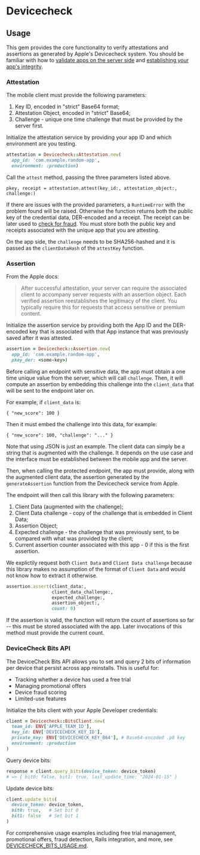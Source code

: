 # Devicecheck

## Usage

This gem provides the core functionality to verify attestations and assertions as generated by Apple's Devicecheck system. You should be familiar with how to [validate apps on the server side](https://developer.apple.com/documentation/devicecheck/validating-apps-that-connect-to-your-server) and [establishing your app's integrity](https://developer.apple.com/documentation/devicecheck/establishing-your-app-s-integrity).

### Attestation

The mobile client must provide the following parameters:

1. Key ID, encoded in "strict" Base64 format;
2. Attestation Object, encoded in "strict" Base64;
3. Challenge - unique one time challenge that must be provided by the server first.

Initialize the attestation service by providing your app ID and which environment are you testing.

```ruby
attestation = Devicecheck::Attestation.new(
  app_id: 'com.example.random-app',
  environment: :production)
```

Call the `attest` method, passing the three parameters listed above.

```
pkey, receipt = attestation.attest(key_id:, attestation_object:, challenge:)
```

If there are issues with the provided parameters, a `RuntimeError` with the problem found will be raised. Otherwise the function returns both the public key of the credential data, DER-encoded and a receipt.  The receipt can be later used to [check for fraud](https://developer.apple.com/documentation/devicecheck/assessing-fraud-risk). You must store both the public key and receipts associated with the unique app that you are attesting.

On the app side, the `challenge` needs to be SHA256-hashed and it is passed as the `clientDataHash` of the `attestKey` function.

### Assertion

From the Apple docs:

> After successful attestation, your server can require the associated client to accompany server requests with an assertion object. Each verified assertion reestablishes the legitimacy of the client. You typically require this for requests that access sensitive or premium content.

Initialize the assertion service by providing both the App ID and the DER-encoded key that is associated with that App instance that was previously saved after it was attested.

```ruby
assertion = Devicecheck::Assertion.new(
  app_id: 'com.example.random-app', 
  pkey_der: <some-key>)
```

Before calling an endpoint with sensitive data, the app must obtain a one time unique value from the server, which will call `challenge`. Then, it will compute an assertion by embedding this challenge into the `client_data` that will be sent to the endpoint later on.

For example, if `client_data` is:

```
{ "new_score": 100 }
```

Then it must embed the challenge into this data, for example:

```
{ "new_score": 100, "challenge": "..." }
```

Note that using JSON is just an example. The client data can simply be a string that is augmented with the challenge.  It depends on the use case and the interface must be established between the mobile app and the server.

Then, when calling the protected endpoint, the app must provide, along with the augmented client data, the assertion generated by the `generateAssertion` function from the Devicecheck service from Apple.

The endpoint will then call this library with the following parameters:

1. Client Data (augmented with the challenge);
1. Client Data challenge - copy of the challenge that is embedded in Client Data;
1. Assertion Object;
1. Expected challenge - the challenge that was previously sent, to be compared with what was provided by the client;
1. Current assertion counter associated with this app - 0 if this is the first assertion.

We explictily request both `Client Data` and `Client Data challenge` because this library makes no assumption of the format of `Client Data` and would not know how to extract it otherwise.

```ruby
assertion.assert(client_data:,
                 client_data_challenge:,
                 expected_challenge:,
                 assertion_object:,
                 count: 0)
```

If the assertion is valid, the function will return the count of assertions so far -- this must be stored associated with the app.  Later invocations of this method must provide the current count.

### DeviceCheck Bits API

The DeviceCheck Bits API allows you to set and query 2 bits of information per device that persist across app reinstalls. This is useful for:

- Tracking whether a device has used a free trial
- Managing promotional offers
- Device fraud scoring
- Limited-use features

Initialize the bits client with your Apple Developer credentials:

```ruby
client = Devicecheck::BitsClient.new(
  team_id: ENV['APPLE_TEAM_ID'],
  key_id: ENV['DEVICECHECK_KEY_ID'],
  private_key: ENV['DEVICECHECK_KEY_B64'], # Base64-encoded .p8 key
  environment: :production
)
```

Query device bits:

```ruby
response = client.query_bits(device_token: device_token)
# => { bit0: false, bit1: true, last_update_time: "2024-01-15" }
```

Update device bits:

```ruby
client.update_bits(
  device_token: device_token,
  bit0: true,   # Set bit 0
  bit1: false   # Set bit 1
)
```

For comprehensive usage examples including free trial management, promotional offers, fraud detection, Rails integration, and more, see [DEVICECHECK_BITS_USAGE.md](DEVICECHECK_BITS_USAGE.md).
